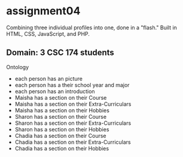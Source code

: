 # assignment04
Combining three individual profiles into one, done in a "flash."  Built in HTML, CSS, JavaScript, and PHP.

## Domain: 3 CSC 174 students

Ontology
- each person has an picture
- each person has a their school year and major
- each person has an introduction
- Maisha has a section on their Course
- Maisha has a section on their Extra-Curriculars
- Maisha has a section on their Hobbies
- Sharon has a section on their Course
- Sharon has a section on their Extra-Curriculars
- Sharon has a section on their Hobbies
- Chadia has a section on their Course
- Chadia has a section on their Extra-Curriculars
- Chadia has a section on their Hobbies
